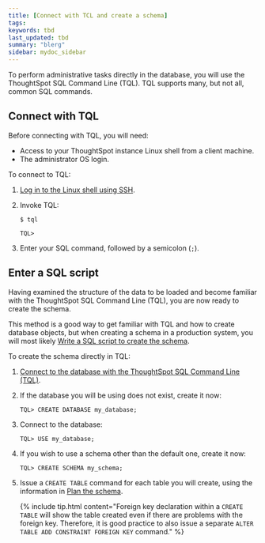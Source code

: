 ```yaml
---
title: [Connect with TCL and create a schema]
tags:
keywords: tbd
last_updated: tbd
summary: "blerg"
sidebar: mydoc_sidebar
---
```



To perform administrative tasks directly in the database, you will use the ThoughtSpot SQL Command Line (TQL). TQL supports many, but not all, common SQL commands.

## Connect with TQL

Before connecting with TQL, you will need:

-   Access to your ThoughtSpot instance Linux shell from a client machine.
-   The administrator OS login.

To connect to TQL:

1. [Log in to the Linux shell using SSH](../setup/login_console.html#).
2. Invoke TQL:

    ```
    $ tql

    TQL>
    ```

3. Enter your SQL command, followed by a semicolon (`;`).

## Enter a SQL script

Having examined the structure of the data to be loaded and become familiar with the ThoughtSpot SQL Command Line (TQL), you are now ready to create the schema.

This method is a good way to get familiar with TQL and how to create database objects, but when creating a schema in a production system, you will most likely [Write a SQL script to create the schema](create_schema_with_script.html#).

To create the schema directly in TQL:

1. [Connect to the database with the ThoughtSpot SQL Command Line (TQL)](connect_sql_cli.html#).
2. If the database you will be using does not exist, create it now:

    ```
    TQL> CREATE DATABASE my_database;
    ```

3. Connect to the database:

    ```
    TQL> USE my_database;
    ```

4. If you wish to use a schema other than the default one, create it now:

    ```
    TQL> CREATE SCHEMA my_schema;
    ```

5. Issue a `CREATE TABLE` command for each table you will create, using the information in [Plan the schema](plan_schema.html#).

    {% include tip.html content="Foreign key declaration within a `CREATE TABLE` will show the table created even if there are problems with the foreign key. Therefore, it is good practice to also issue a separate `ALTER TABLE ADD CONSTRAINT FOREIGN KEY` command." %}
